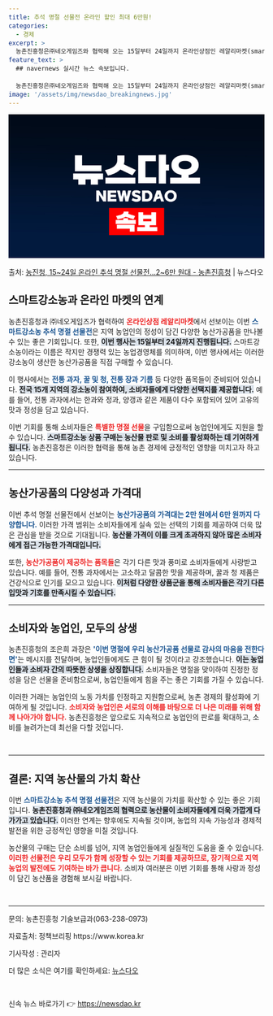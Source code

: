 ```yaml
---
title: 추석 명절 선물전 온라인 할인 최대 6만원!
categories:
  - 경제
excerpt: >
  농촌진흥청은㈜네오게임즈와 협력해 오는 15일부터 24일까지 온라인상점인 레알리마켓(smartstore.nav…
feature_text: >
  ## navernews 실시간 뉴스 속보입니다.

  농촌진흥청은㈜네오게임즈와 협력해 오는 15일부터 24일까지 온라인상점인 레알리마켓(smartstore.nav…
image: '/assets/img/newsdao_breakingnews.jpg'
---
```


![뉴스다오 속보](/assets/img/newsdao_breakingnews.jpg)

<p>출처: <a href="https://newsdao.kr/1932" rel="dofollow">농진청, 15~24일 온라인 추석 명절 선물전…2~6만 원대 - 농촌진흥청</a> | 뉴스다오</p>

<h2 data-ke-size="size26">스마트강소농과 온라인 마켓의 연계</h2>

<p data-ke-size="size16">농촌진흥청과 ㈜네오게임즈가 협력하여 <b><span style="color: #ee2323;">온라인상점 레알리마켓</span></b>에서 선보이는 이번 <b><span style="color: #1a5490;">스마트강소농 추석 명절 선물전</span></b>은 지역 농업인의 정성이 담긴 다양한 농산가공품을 만나볼 수 있는 좋은 기회입니다. 또한, <b><span style="background-color: #21538527;">이번 행사는 15일부터 24일까지 진행됩니다.</span></b> 스마트강소농이라는 이름은 작지만 경쟁력 있는 농업경영체를 의미하며, 이번 행사에서는 이러한 강소농이 생산한 농산가공품을 직접 구매할 수 있습니다.</p>

<p data-ke-size="size16">이 행사에서는 <b><span style="color: #1a5490;">전통 과자, 꿀 및 청, 전통 장과 기름</span></b> 등 다양한 품목들이 준비되어 있습니다. <b><span style="background-color: #21538527;">전국 15개 지역의 강소농이 참여하여, 소비자들에게 다양한 선택지를 제공합니다.</span></b> 예를 들어, 전통 과자에서는 한과와 정과, 양갱과 같은 제품이 다수 포함되어 있어 고유의 맛과 정성을 담고 있습니다. </p>

<p data-ke-size="size16">이번 기회를 통해 소비자들은 <b><span style="color: #ee2323;">특별한 명절 선물</span></b>을 구입함으로써 농업인에게도 지원을 할 수 있습니다. <b><span style="background-color: #21538527;">스마트강소농 상품 구매는 농산물 판로 및 소비를 활성화하는 데 기여하게 됩니다.</span></b> 농촌진흥청은 이러한 협력을 통해 농촌 경제에 긍정적인 영향을 미치고자 하고 있습니다. </p>

<hr>

<h2 data-ke-size="size26">농산가공품의 다양성과 가격대</h2>

<p data-ke-size="size16">이번 추석 명절 선물전에서 선보이는 <b><span style="color: #1a5490;">농산가공품의 가격대는 2만 원에서 6만 원까지 다양합니다.</span></b> 이러한 가격 범위는 소비자들에게 실속 있는 선택의 기회를 제공하여 더욱 많은 관심을 받을 것으로 기대됩니다. <b><span style="background-color: #21538527;">농산물 가격이 이를 크게 초과하지 않아 많은 소비자에게 접근 가능한 가격대입니다.</span></b></p>

<p data-ke-size="size16">또한, <b><span style="color: #ee2323;">농산가공품이 제공하는 품목들</span></b>은 각기 다른 맛과 풍미로 소비자들에게 사랑받고 있습니다. 예를 들어, 전통 과자에서는 고소하고 달콤한 맛을 제공하며, 꿀과 청 제품은 건강식으로 인기를 모으고 있습니다. <b><span style="background-color: #21538527;">이처럼 다양한 상품군을 통해 소비자들은 각기 다른 입맛과 기호를 만족시킬 수 있습니다.</span></b></p>

<hr>

<h2 data-ke-size="size26">소비자와 농업인, 모두의 상생</h2>

<p data-ke-size="size16">농촌진흥청의 조은희 과장은 <b><span style="color: #1a5490;">'이번 명절에 우리 농산가공품 선물로 감사의 마음을 전한다면'</span></b>는 메시지를 전달하며, 농업인들에게도 큰 힘이 될 것이라고 강조했습니다. <b><span style="background-color: #21538527;">이는 농업인들과 소비자 간의 따뜻한 상생을 상징합니다.</span></b> 소비자들은 명절을 맞이하여 진정한 정성을 담은 선물을 준비함으로써, 농업인들에게 힘을 주는 좋은 기회를 가질 수 있습니다.</p>

<p data-ke-size="size16">이러한 거래는 농업인의 노동 가치를 인정하고 지원함으로써, 농촌 경제의 활성화에 기여하게 될 것입니다. <b><span style="color: #ee2323;">소비자와 농업인은 서로의 이해를 바탕으로 더 나은 미래를 위해 함께 나아가야 합니다.</span></b> 농촌진흥청은 앞으로도 지속적으로 농업인의 판로를 확대하고, 소비를 늘려가는데 최선을 다할 것입니다.</p>

<p data-ke-size="size16">&nbsp;</p>

<hr>

<h2 data-ke-size="size26">결론: 지역 농산물의 가치 확산</h2>

<p data-ke-size="size16">이번 <b><span style="color: #1a5490;">스마트강소농 추석 명절 선물전</span></b>은 지역 농산물의 가치를 확산할 수 있는 좋은 기회입니다. <b><span style="background-color: #21538527;">농촌진흥청과 ㈜네오게임즈의 협력으로 농산물이 소비자들에게 더욱 가깝게 다가가고 있습니다.</span></b> 이러한 연계는 향후에도 지속될 것이며, 농업의 지속 가능성과 경제적 발전을 위한 긍정적인 영향을 미칠 것입니다.</p>

<p data-ke-size="size16">농산물의 구매는 단순 소비를 넘어, 지역 농업인들에게 실질적인 도움을 줄 수 있습니다. <b><span style="color: #ee2323;">이러한 선물전은 우리 모두가 함께 성장할 수 있는 기회를 제공하므로, 장기적으로 지역 농업의 발전에도 기여하는 바가 큽니다.</span></b> 소비자 여러분은 이번 기회를 통해 사랑과 정성이 담긴 농산품을 경험해 보시길 바랍니다.</p>

<p data-ke-size="size16">&nbsp;</p>

<hr>

<p data-ke-size="size16">문의: 농촌진흥청 기술보급과(063-238-0973)</p>

<p data-ke-size="size16">자료출처: 정책브리핑 https://www.korea.kr</p>

<p data-ke-size="size16">기사작성 : 관리자</p>

<p data-ke-size="size16">더 많은 소식은 여기를 확인하세요: <a href="https://newsdao.kr/1932">뉴스다오</a></p>

<p data-ke-size="size16">&nbsp;</p> 

신속 뉴스 바로가기 👉 <a href="https://newsdao.kr" rel="dofollow">https://newsdao.kr</a>


